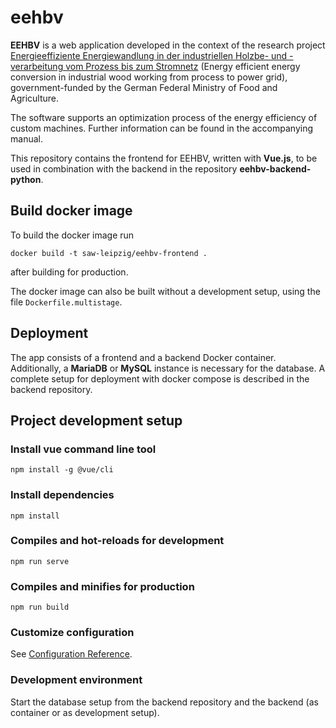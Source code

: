 # eehbv

**EEHBV** is a web application developed in the context of the research project
[Energieeffiziente Energiewandlung in der industriellen Holzbe- und -verarbeitung vom Prozess bis zum Stromnetz](https://www.fnr.de/index.php?id=11150&fkz=2220HV046C)
(Energy efficient energy conversion in industrial wood working from process to
power grid), government-funded by the German Federal Ministry of Food and 
Agriculture.

The software supports an optimization process of the energy efficiency of custom
machines. Further information can be found in the accompanying manual.

This repository contains the frontend for EEHBV, written with **Vue.js**, to be used 
in combination with the backend in the repository **eehbv-backend-python**.

## Build docker image

To build the docker image run
<pre><code>docker build -t saw-leipzig/eehbv-frontend .</code></pre>
after building for production.

The docker image can also be built without a development setup, using the file
`Dockerfile.multistage`.

## Deployment
The app consists of a frontend and a backend Docker container. Additionally, a 
**MariaDB** or **MySQL** instance is necessary for the database. A complete setup 
for deployment with docker compose is described in the backend repository.

## Project development setup
### Install vue command line tool
```
npm install -g @vue/cli
```
### Install dependencies
```
npm install
```

### Compiles and hot-reloads for development
```
npm run serve
```

### Compiles and minifies for production
```
npm run build
```

### Customize configuration
See [Configuration Reference](https://cli.vuejs.org/config/).

### Development environment
Start the database setup from the backend repository and the backend (as container
or as development setup).
